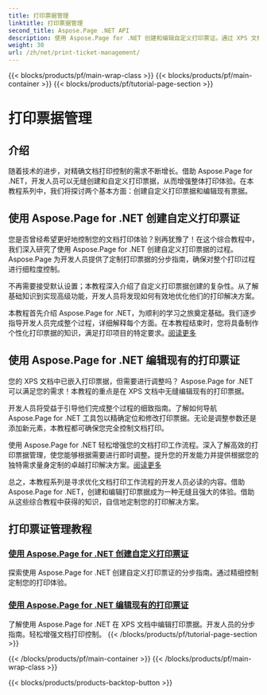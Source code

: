 ```yaml
---
title: 打印票据管理
linktitle: 打印票据管理
second_title: Aspose.Page .NET API
description: 使用 Aspose.Page for .NET 创建和编辑自定义打印票证。通过 XPS 文档中的细粒度控制轻松定制您的打印体验。
weight: 30
url: /zh/net/print-ticket-management/
---
```


{{< blocks/products/pf/main-wrap-class >}}
{{< blocks/products/pf/main-container >}}
{{< blocks/products/pf/tutorial-page-section >}}

# 打印票据管理


## 介绍

随着技术的进步，对精确文档打印控制的需求不断增长。借助 Aspose.Page for .NET，开发人员可以无缝创建和自定义打印票据，从而增强整体打印体验。在本教程系列中，我们将探讨两个基本方面：创建自定义打印票据和编辑现有票据。

## 使用 Aspose.Page for .NET 创建自定义打印票证

您是否曾经希望更好地控制您的文档打印体验？别再犹豫了！在这个综合教程中，我们深入研究了使用 Aspose.Page for .NET 创建自定义打印票据的过程。 Aspose.Page 为开发人员提供了定制打印票据的分步指南，确保对整个打印过程进行细粒度控制。

不再需要接受默认设置；本教程深入介绍了自定义打印票据创建的复杂性。从了解基础知识到实现高级功能，开发人员将发现如何有效地优化他们的打印解决方案。

本教程首先介绍 Aspose.Page for .NET，为顺利的学习之旅奠定基础。我们逐步指导开发人员完成整个过程，详细解释每个方面。在本教程结束时，您将具备制作个性化打印票据的知识，满足打印项目的特定要求。[阅读更多](./create-custom-print-ticket/)

## 使用 Aspose.Page for .NET 编辑现有的打印票证

您的 XPS 文档中已嵌入打印票据，但需要进行调整吗？ Aspose.Page for .NET 可以满足您的需求！本教程的重点是在 XPS 文档中无缝编辑现有的打印票据。

开发人员将受益于引导他们完成整个过程的细致指南。了解如何导航 Aspose.Page for .NET 工具包以精确定位和修改打印票据。无论是调整参数还是添加新元素，本教程都可确保您完全控制文档打印。

使用 Aspose.Page for .NET 轻松增强您的文档打印工作流程。深入了解高效的打印票据管理，使您能够根据需要进行即时调整。提升您的开发能力并提供根据您的独特需求量身定制的卓越打印解决方案。[阅读更多](./print-ticket-management/aspose.page/)

总之，本教程系列是寻求优化文档打印工作流程的开发人员必读的内容。借助 Aspose.Page for .NET，创建和编辑打印票据成为一种无缝且强大的体验。借助从这些综合教程中获得的知识，自信地定制您的打印解决方案。
## 打印票证管理教程
### [使用 Aspose.Page for .NET 创建自定义打印票证](./create-custom-print-ticket/)
探索使用 Aspose.Page for .NET 创建自定义打印票证的分步指南。通过精细控制定制您的打印体验。
### [使用 Aspose.Page for .NET 编辑现有的打印票证](./print-ticket-management/aspose.page/)
了解使用 Aspose.Page for .NET 在 XPS 文档中编辑打印票据。开发人员的分步指南。轻松增强文档打印控制。
{{< /blocks/products/pf/tutorial-page-section >}}

{{< /blocks/products/pf/main-container >}}
{{< /blocks/products/pf/main-wrap-class >}}

{{< blocks/products/products-backtop-button >}}
